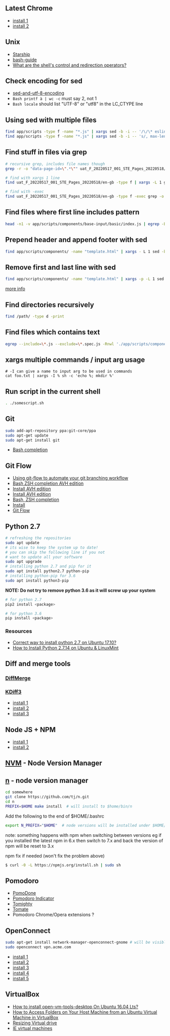 ## Latest Chrome

- [install 1](http://askubuntu.com/questions/510056/how-to-install-google-chrome)
- [install 2](http://tecadmin.net/install-google-chrome-in-ubuntu/#)

## Unix

- [Starship](https://starship.rs/)
- [bash-guide](https://github.com/Idnan/bash-guide)
- [What are the shell's control and redirection operators?](http://unix.stackexchange.com/questions/159513/what-are-the-shells-control-and-redirection-operators)

## Check encoding for sed

- [sed-and-utf-8-encoding](https://stackoverflow.com/questions/27072558/sed-and-utf-8-encoding)
- `Bash printf à | wc -c` must say 2, not 1
- `Bash locale` should list "UTF-8" or "utf8" in the LC_CTYPE line

## Using sed with multiple files

```Bash
find app/scripts -type f -name "*.js" | xargs sed -b -i -- '/\/\* eslint max-len: \["error", 160\] \*\//d'
find app/scripts -type f -name "*.js" | xargs sed -b -i -- 's/, max-len: \["error", 160\]//g'
```

## Find stuff in files via grep

```Bash
# recursive grep, includes file names though
grep -r -o "data-page-id=\".*\"" uat_F_20220517_001_STE_Pages_20220518/en-gb

# find with xargs 1 line 
find uat_F_20220517_001_STE_Pages_20220518/en-gb -type f | xargs -L 1 grep -o "data-page-id=\".*\""

# find with -exec
find uat_F_20220517_001_STE_Pages_20220518/en-gb -type f -exec grep -o "data-page-id=\".*\"" {} \;
```

## Find files where first line includes pattern

```Bash
head -n1 -v app/scripts/components/base-input/basic/index.js | egrep -B1 "\/* eslint" | egrep "==>"
```

## Prepend header and append footer with sed

```Bash
find app/scripts/components/ -name "template.html" | xargs - L 1 sed -b -i -e $'1i<template>' -e $'$a</template>'
```

## Remove first and last line with sed

```Bash
find app/scripts/components/ -name "template.html" | xargs -p -L 1 sed -b -i '1d;$d'
```

[more info](https://unix.stackexchange.com/questions/209068/how-do-i-delete-the-first-n-lines-and-last-line-of-a-file-using-shell-commands)

## Find directories recursively

```Bash
find /path/ -type d -print
```

## Find files which contains text

```Bash
egrep --include=\*.js --exclude=\*.spec.js -Rnwl './app/scripts/components' -e '@vue/component'
```

## xargs multiple commands / input arg usage
```
# -I can give a name to input arg to be used in commands
cat foo.txt | xargs -I % sh -c 'echo %; mkdir %'
```

## Run script in the current shell
```Bash
. ./somescript.sh
```


## Git
```Bash
sudo add-apt-repository ppa:git-core/ppa
sudo apt-get update
sudo apt-get install git
```
- [Bash completion](https://github.com/petervanderdoes/git-flow-completion/wiki/Install-Bash-git-completion)


## Git Flow
- [Using git-flow to automate your git branching workflow](http://jeffkreeftmeijer.com/2010/why-arent-you-using-git-flow/)
- [Bash ZSH completion AVH edition](https://github.com/petervanderdoes/git-flow-completion)
- [Install AVH edition](https://github.com/petervanderdoes/gitflow-avh)
- [Install AVH edition](https://github.com/petervanderdoes/gitflow-avh)
- [Bash, ZSH completion](https://github.com/bobthecow/git-flow-completion)
- [Install](https://github.com/nvie/gitflow/wiki/Installation)
- [Git Flow](https://github.com/nvie/gitflow)


## Python 2.7
```Bash
# refreshing the repositories
sudo apt update
# its wise to keep the system up to date!
# you can skip the following line if you not
# want to update all your software
sudo apt upgrade
# installing python 2.7 and pip for it
sudo apt install python2.7 python-pip
# installing python-pip for 3.6
sudo apt install python3-pip
```
**NOTE: Do not try to remove python 3.6 as it will screw up your system**
```Bash
# for python 2.7
pip2 install <package>

# for python 3.6
pip install <package>
```

### Resources
- [Correct way to install python 2.7 on Ubuntu 17.10?](https://askubuntu.com/questions/981118/correct-way-to-install-python-2-7-on-ubuntu-17-10)
- [How to Install Python 2.7.14 on Ubuntu & LinuxMint](https://tecadmin.net/install-python-2-7-on-ubuntu-and-linuxmint/)

## Diff and merge tools

### [DiffMerge](https://sourcegear.com/diffmerge)

### [KDiff3](http://kdiff3.sourceforge.net)
- [install 1](https://www.howtoinstall.co/en/ubuntu/xenial/kdiff3)
- [install 2](http://opensourceforgeeks.blogspot.hu/2014/07/how-to-install-kdiff3-on-ubuntu.html)
- [install 3](http://uniqueminds.co/2013/08/14/how-to-install-kdiff3-on-ubuntu.html)


## Node JS + NPM
- [install 1](https://github.com/nodesource/distributions)
- [install 2](https://www.digitalocean.com/community/tutorials/how-to-install-node-js-on-ubuntu-16-04)


## [NVM](https://github.com/creationix/nvm) - Node Version Manager


## [n](https://github.com/tj/n) - node version manager

```Bash
cd somewhere
git clone https://github.com/tj/n.git
cd n
PREFIX=$HOME make install  # will install to $home/bin/n
```

Add the following to the end of $HOME/.bashrc
```Bash
export N_PREFIX="$HOME"  # node versions will be installed under $HOME/n/versions
```

note: something happens with npm when switching between versions eg if you installed the latest npm in 6.x then switch to 7.x and back the version of npm will be reset to 3.x

npm fix if needed (won't fix the problem above)
```Bash
$ curl -0 -L https://npmjs.org/install.sh | sudo sh
```

## Pomodoro
- [PomoDone](https://pomodoneapp.com/)
- [Pomodoro Indicator](https://github.com/atareao/pomodoro-indicator)
- [Tomighty](https://launchpad.net/~pwr22/+archive/ubuntu/tomighty)
- [Tomate](https://github.com/eliostvs/tomate-gtk)
- Pomodoro Chrome/Opera extensions ?


## OpenConnect
```Bash
sudo apt-get install network-manager-openconnect-gnome # will be visible in GUI as well
sudo openconnect vpn.acme.com
```

- [install 1](http://askubuntu.com/questions/154699/how-do-i-install-the-cisco-anyconnect-vpn-client)
- [install 2](https://support.onevpn.com/knowledgebase/linux-ubuntu-anyconnect/)
- [install 3](https://technicalsanctuary.wordpress.com/2016/05/28/installing-cisco-anyconnect-vpn-on-ubuntu-16-04/)
- [install 4](http://ubuntuhandbook.org/index.php/2014/11/connect-cisco-anyconnect-vpn-ubuntu/)
- [install 5](http://askubuntu.com/questions/627638/cisco-anyconnect-compatible-vpn-openconnect-in-ubuntu-15-04)


## VirtualBox
- [How to install open-vm-tools-desktop On Ubuntu 16.04 Lts? ](https://www.devmanuals.net/install/ubuntu/ubuntu-16-04-LTS-Xenial-Xerus/how-to-install-open-vm-tools-desktop.html)
- [How to Access Folders on Your Host Machine from an Ubuntu Virtual Machine in VirtualBox](http://www.howtogeek.com/187703/how-to-access-folders-on-your-host-machine-from-an-ubuntu-virtual-machine-in-virtualbox/)
- [Resizing Virtual drive](http://askubuntu.com/questions/101715/resizing-virtual-drive/558215#558215)
- [IE virtual machines](https://developer.microsoft.com/en-us/microsoft-edge/tools/vms/)
